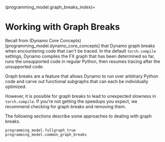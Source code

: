 (programming_model.graph_breaks_index)=
# Working with Graph Breaks

Recall from (Dynamo Core Concepts)[programming_model.dynamo_core_concepts] that Dynamo graph breaks when
encountering code that can't be traced. In the default `torch.compile` settings, Dynamo compiles the FX graph
that has been determined so far, runs the unsupported code in regular Python, then resumes tracing after the unsupported code.

Graph breaks are a feature that allows Dynamo to run over arbitrary Python code and carve out functional
subgraphs that can each be individually optimized.

However, it is possible for graph breaks to lead to unexpected slowness in `torch.compile`.
If you're not getting the speedups you expect, we recommend checking for graph breaks and removing them.

The following sections describe some approaches to dealing with graph breaks.

```{toctree}
programming_model.fullgraph_true
programming_model.common_graph_breaks
```
